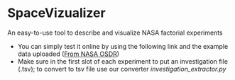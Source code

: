 # SpaceVizualizer
An easy-to-use tool to describe and visualize NASA factorial experiments
- You can simply test it online by using the following link and the example data uploaded ([From NASA OSDR](https://osdr.nasa.gov/bio/repo/data/))
- Make sure in the first slot of each experiment to put an investigation file (.tsv); to convert to tsv file use our converter *investigation_extractor.py*
